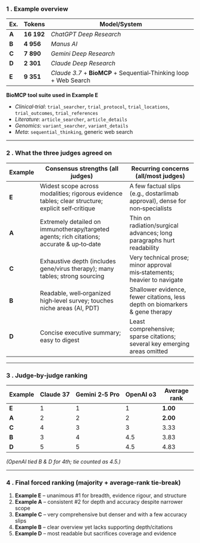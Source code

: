### 1 . Example overview  

| Ex. | Tokens | Model/System |
|---------|-------------------|-------------------------------|
| **A** | **16 192** | *ChatGPT Deep Research* |
| **B** | **4 956** | *Manus AI* |
| **C** | **7 890** | *Gemini Deep Research* |
| **D** | **2 301** | *Claude Deep Research* |
| **E** | **9 351** | *Claude 3.7* + **BioMCP** + Sequential‑Thinking loop + Web Search |

**BioMCP tool suite used in Example E**  
- *Clinical‑trial*: `trial_searcher`, `trial_protocol`, `trial_locations`, `trial_outcomes`, `trial_references`  
- *Literature*: `article_searcher`, `article_details`  
- *Genomics*: `variant_searcher`, `variant_details`  
- *Meta*: `sequential_thinking`, generic web search  

---

### 2 . What the three judges agreed on  

| Example | Consensus strengths (all judges) | Recurring concerns (all/most judges) |
|---------|----------------------------------|--------------------------------------|
| **E** | Widest scope across modalities; rigorous evidence tables; clear structure; explicit self‑critique | A few factual slips (e.g., dostarlimab approval), dense for non‑specialists |
| **A** | Extremely detailed on immunotherapy/targeted agents; rich citations; accurate & up‑to‑date | Thin on radiation/surgical advances; long paragraphs hurt readability |
| **C** | Exhaustive depth (includes gene/virus therapy); many tables; strong sourcing | Very technical prose; minor approval mis‑statements; heavier to navigate |
| **B** | Readable, well‑organized high‑level survey; touches niche areas (AI, PDT) | Shallower evidence, fewer citations, less depth on biomarkers & gene therapy |
| **D** | Concise executive summary; easy to digest | Least comprehensive; sparse citations; several key emerging areas omitted |

---

### 3 . Judge‑by‑judge ranking  

| Example | Claude 37 | Gemini 2‑5 Pro | OpenAI o3 | **Average rank** |
|---------|-----------|---------------|-----------|------------------|
| **E** | 1 | 1 | 1 | **1.00** |
| **A** | 2 | 2 | 2 | **2.00** |
| **C** | 4 | 3 | 3 | 3.33 |
| **B** | 3 | 4 | 4.5 | 3.83 |
| **D** | 5 | 5 | 4.5 | 4.83 |

*(OpenAI tied B & D for 4th; tie counted as 4.5.)*

---

### 4 . Final forced ranking (majority + average‑rank tie‑break)  

1. **Example E** – unanimous #1 for breadth, evidence rigour, and structure  
2. **Example A** – consistent #2 for depth and accuracy despite narrower scope  
3. **Example C** – very comprehensive but denser and with a few accuracy slips  
4. **Example B** – clear overview yet lacks supporting depth/citations  
5. **Example D** – most readable but sacrifices coverage and evidence  
